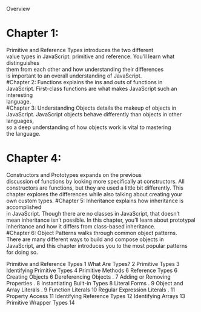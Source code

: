 Overview
# Chapter 1:
 Primitive and Reference Types introduces the two different  
value types in JavaScript: primitive and reference. You’ll learn what distinguishes  
them from each other and how understanding their differences  
is important to an overall understanding of JavaScript.  
#Chapter 2: 
Functions explains the ins and outs of functions in  
JavaScript. First-class functions are what makes JavaScript such an interesting  
language.  
#Chapter 3:
 Understanding Objects details the makeup of objects in  
JavaScript. JavaScript objects behave differently than objects in other languages,  
so a deep understanding of how objects work is vital to mastering  
the language.  
# Chapter 4:  
Constructors and Prototypes expands on the previous  
discussion of functions by looking more specifically at constructors. All  
constructors are functions, but they are used a little bit differently. This  
chapter explores the differences while also talking about creating your  
own custom types. 
#Chapter 5: 
Inheritance explains how inheritance is accomplished  
in JavaScript. Though there are no classes in JavaScript, that doesn’t  
mean inheritance isn’t possible. In this chapter, you’ll learn about prototypal  
inheritance and how it differs from class-based inheritance.  
#Chapter 6: 
Object Patterns walks through common object patterns.  
There are many different ways to build and compose objects in  
JavaScript, and this chapter introduces you to the most popular patterns  
for doing so.  


Primitive and Reference Types 1
What Are Types? 2
Primitive Types 3
Identifying Primitive Types 4
Primitive Methods 6
Reference Types 6
Creating Objects 6
Dereferencing Objects . 7
Adding or Removing Properties . 8
Instantiating Built-in Types 8
Literal Forms . 9
Object and Array Literals . 9
Function Literals 10
Regular Expression Literals . 11
Property Access 11
Identifying Reference Types 12
Identifying Arrays 13
Primitive Wrapper Types 14

